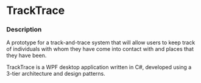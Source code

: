 # TrackTrace

### Description
A prototype for a track-and-trace system that will allow users to keep track of individuals with whom they have come into contact with and places that they have been.

TrackTrace is a WPF desktop application written in C#, developed using a 3-tier architecture and design patterns.

